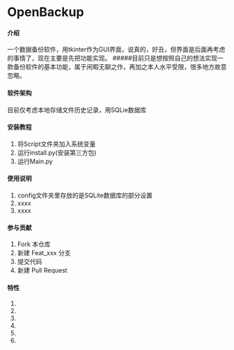 # OpenBackup

#### 介绍
一个数据备份软件，用tkinter作为GUI界面，说真的，好丑，但界面是后面再考虑的事情了，现在主要是先把功能实现。
#####目前只是想按照自己的想法实现一款备份软件的基本功能，属于闲暇无聊之作，再加之本人水平受限，很多地方故意忽略。
#### 软件架构
目前仅考虑本地存储文件历史记录，用SQLie数据库


#### 安装教程

1.  将Script文件夹加入系统变量
2.  运行install.py(安装第三方包)
3.  运行Main.py

#### 使用说明

1.  config文件夹里存放的是SQLite数据库的部分设置
2.  xxxx
3.  xxxx

#### 参与贡献

1.  Fork 本仓库
2.  新建 Feat_xxx 分支
3.  提交代码
4.  新建 Pull Request


#### 特性

1.
2.  
3.  
4.  
5.  
6.  

